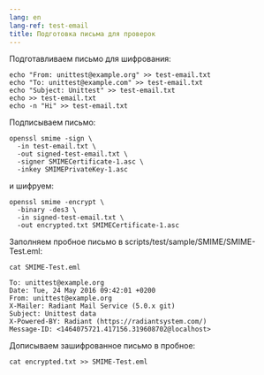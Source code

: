 ```yaml
---
lang: en
lang-ref: test-email
title: Подготовка письма для проверок
---
```


Подготавливаем письмо для шифрования:

```
echo "From: unittest@example.org" >> test-email.txt
echo "To: unittest@example.com" >> test-email.txt
echo "Subject: Unittest" >> test-email.txt
echo >> test-email.txt
echo -n "Hi" >> test-email.txt
```

Подписываем письмо:

```
openssl smime -sign \
  -in test-email.txt \
  -out signed-test-email.txt \
  -signer SMIMECertificate-1.asc \
  -inkey SMIMEPrivateKey-1.asc
```

и шифруем:

```
openssl smime -encrypt \
  -binary -des3 \
  -in signed-test-email.txt \
  -out encrypted.txt SMIMECertificate-1.asc
```

Заполняем пробное письмо в scripts/test/sample/SMIME/SMIME-Test.eml:

```
cat SMIME-Test.eml

To: unittest@example.org
Date: Tue, 24 May 2016 09:42:01 +0200
From: unittest@example.org
X-Mailer: Radiant Mail Service (5.0.x git)
Subject: Unittest data
X-Powered-BY: Radiant (https://radiantsystem.com/)
Message-ID: <1464075721.417156.319608702@localhost>
```

Дописываем зашифрованное письмо в пробное:

```
cat encrypted.txt >> SMIME-Test.eml
```
